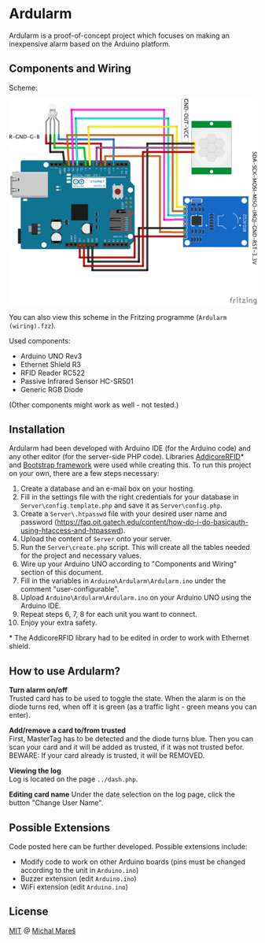 # Ardularm

Ardularm is a proof-of-concept project which focuses on making an inexpensive alarm based on the Arduino platform.

## Components and Wiring

Scheme:

![Wiring](Wiring.png)

You can also view this scheme in the Fritzing programme (`Ardularm (wiring).fzz`).

Used components:
* Arduino UNO Rev3
* Ethernet Shield R3
* RFID Reader RC522
* Passive Infrared Sensor HC-SR501 
* Generic RGB Diode

(Other components might work as well - not tested.)

## Installation

Ardularm had been developed with Arduino IDE (for the Arduino code) and any other editor (for the server-side PHP code). Libraries [AddicoreRFID](http://www.addicore.com/v/vspfiles/downloadables/Product%20Downloadables/RFID_RC522/AddicoreRFID.zip)* and [Bootstrap framework](http://getbootstrap.com/) were used while creating this. To run this project on your own, there are a few steps necessary:

1. Create a database and an e-mail box on your hosting.
2. Fill in the settings file with the right credentials for your database in `Server\config.template.php` and save it as `Server\config.php`.
3. Create a `Server\.htpasswd` file with your desired user name and password (https://faq.oit.gatech.edu/content/how-do-i-do-basicauth-using-htaccess-and-htpasswd).
4. Upload the content of `Server` onto your server.
5. Run the `Server\create.php` script. This will create all the tables needed for the project and necessary values.
6. Wire up your Arduino UNO according to "Components and Wiring" section of this document.
7. Fill in the variables in `Arduino\Ardularm\Ardularm.ino` under the comment "user-configurable".
8. Upload `Arduino\Ardularm\Ardularm.ino` on your Arduino UNO using the Arduino IDE.
9. Repeat steps 6, 7, 8 for each unit you want to connect.
10. Enjoy your extra safety.

\* The AddicoreRFID library had to be edited in order to work with Ethernet shield.

## How to use Ardularm?

**Turn alarm on/off**   
Trusted card has to be used to toggle the state. When the alarm is on the diode turns red, when off it is green (as a traffic light - green means you can enter).

**Add/remove a card to/from trusted**   
First, MasterTag has to be detected and the diode turns blue. Then you can scan your card and it will be added as trusted, if it was not trusted befor. BEWARE: If your card already is trusted, it will be REMOVED.

**Viewing the log**   
Log is located on the page `../dash.php`.

**Editing card name**
Under the date selection on the log page, click the button "Change User Name".

## Possible Extensions

Code posted here can be further developed. Possible extensions include:
* Modify code to work on other Arduino boards (pins must be changed according to the unit in `Arduino.ino`)
* Buzzer extension (edit `Arduino.ino`)
* WiFi extension (edit `Arduino.ino`)

## License

[MIT](https://github.com/MichalMares/Ardularm/blob/master/LICENSE.txt) @ [Michal Mareš](https://github.com/MichalMares)
